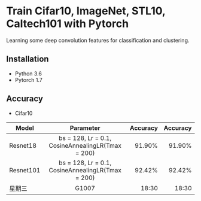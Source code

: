 # Train Cifar10, ImageNet, STL10, Caltech101 with Pytorch
Learning some deep convolution features for classification and clustering.
## Installation
* Python 3.6 
* Pytorch 1.7

## Accuracy
* Cifar10

| Model         | Parameter                                                       | Accuracy     |  Accuracy     |
| ------------- |:-------------:                                                  | -----:       |  -----:       | 
|  Resnet18     |bs = 128, Lr = 0.1, CosineAnnealingLR(Tmax = 200)                | 91.90%       |  91.90%       |
|  Resnet101    |bs = 128, Lr = 0.1, CosineAnnealingLR(Tmax = 200)                | 92.42%       |  92.42%       |
|  星期三        | G1007                                                           |   18:30      |  18:30        |                 

